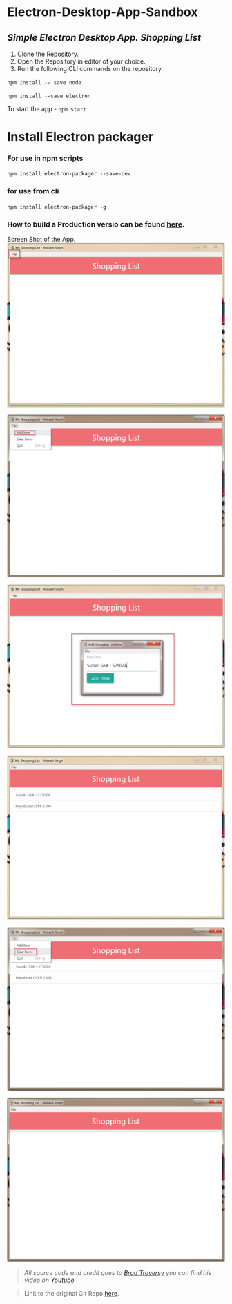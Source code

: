 # Electron-Desktop-App-Sandbox
## *Simple Electron Desktop App. Shopping List*

1. Clone the Repository.
2. Open the Repository in editor of your choice.
3. Run the following CLI commands on the repository.

`npm install -- save node`

`npm install --save electron`

To start the app - 
`npm start`

# Install Electron packager
### For use in npm scripts
`npm install electron-packager --save-dev`

### for use from cli
`npm install electron-packager -g`

### How to build a Production versio can be found [here](https://www.christianengvall.se/electron-packager-tutorial/).


Screen Shot of the App.
![Main Window](/images/Main-Window.png)

![Menu Items](/images/Add-Item.png)

![Add Item](/images/Add-Item-Window.png)

![Items Added](/images/Items-Added.png)

![Clear Items](/images/Clear-Item.png)

![Remove Items](/images/Items-Removed.png)


>*All source code and credit goes to [Brad Traversy](https://github.com/bradtraversy) you can find his video on [Youtube](https://www.youtube.com/watch?v=kN1Czs0m1SU).*

> Link to the original Git Repo [here](https://github.com/bradtraversy/electronshoppinglist).
